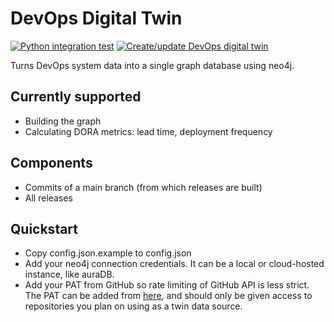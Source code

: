 # DevOps Digital Twin

[![Python integration test](https://github.com/jangruenwaldt/devops-digital-twin/actions/workflows/ci.yaml/badge.svg)](https://github.com/jangruenwaldt/devops-digital-twin/actions/workflows/ci.yaml)
[![Create/update DevOps digital twin](https://github.com/jangruenwaldt/devops-digital-twin/actions/workflows/create_twin.yaml/badge.svg)](https://github.com/jangruenwaldt/devops-digital-twin/actions/workflows/create_twin.yaml)

Turns DevOps system data into a single graph database using neo4j.

## Currently supported

- Building the graph
- Calculating DORA metrics: lead time, deployment frequency

## Components

- Commits of a main branch (from which releases are built)
- All releases

## Quickstart

- Copy config.json.example to config.json
- Add your neo4j connection credentials. It can be a local or cloud-hosted instance, like auraDB.
- Add your PAT from GitHub so rate limiting of GitHub API is less strict.
  The PAT can be added from [here](https://github.com/settings/tokens), and should only be given access to repositories
  you plan on using as a twin data source.  
